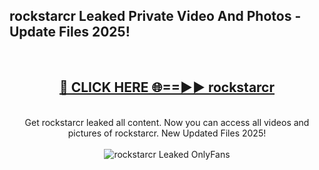<h2>rockstarcr Leaked Private Video And Photos - Update Files 2025!</h2>
<br>
<div align="center">
<h2><a href="https://top-ai-tools.click/QrbHav" rel="nofollow">🔴 CLICK HERE 🌐==►► rockstarcr</a></h2>
<br>
Get rockstarcr leaked all content. Now you can access all videos and pictures of rockstarcr. New Updated Files 2025!
<br>
<br>
<a href="https://top-ai-tools.click/QrbHav" rel="nofollow" data-target="animated-image.originalLink"><img src="https://i.ibb.co.com/WyWwxjT/player-gif2.gif" alt="rockstarcr Leaked  OnlyFans" style="max-width: 100%; display: inline-block;" data-target="animated-image.originalImage"></a>
</div>
<br>